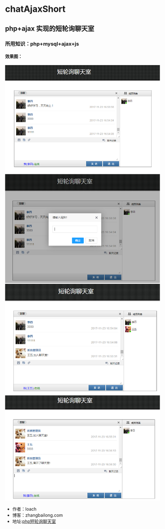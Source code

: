 # chatAjaxShort
## php+ajax 实现的短轮询聊天室
### 所用知识：php+mysql+ajax+js
#### 效果图：
![image text](https://github.com/zhangbailong945/chatAjaxShort/blob/master/images/chatshort1.png?raw=true) 
![image text](https://github.com/zhangbailong945/chatAjaxShort/blob/master/images/chatshort2.png?raw=true) 
![image text](https://github.com/zhangbailong945/chatAjaxShort/blob/master/images/chatshort3.png?raw=true) 
![image text](https://github.com/zhangbailong945/chatAjaxShort/blob/master/images/chatshort4.png?raw=true) 
* 作者：loach
* 博客：zhangbailong.com
* 地址:[php短轮询聊天室](https://github.com/zhangbailong945/chatAjaxShort "php短轮询聊天室")
